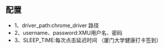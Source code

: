 ## 配置
- 1、driver_path:chrome_driver 路径
- 2、username、password:XMU用户名、密码
- 3、SLEEP_TIME:每次点击延迟时间
（厦门大学健康打卡签到）
